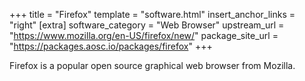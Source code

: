 +++
title = "Firefox"
template = "software.html"
insert_anchor_links = "right"
[extra]
software_category = "Web Browser"
upstream_url = "https://www.mozilla.org/en-US/firefox/new/"
package_site_url = "https://packages.aosc.io/packages/firefox"
+++

Firefox is a popular open source graphical web browser from Mozilla. 
